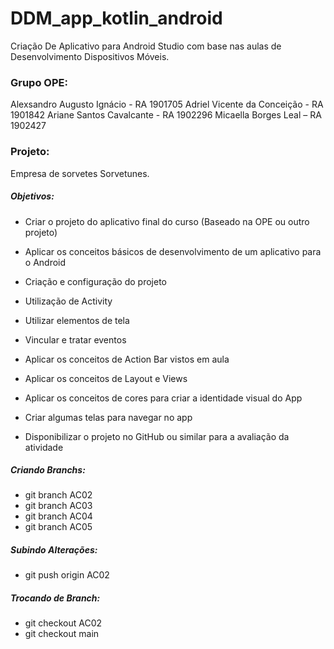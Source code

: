 # DDM_app_kotlin_android
Criação De Aplicativo para Android Studio com base nas aulas de Desenvolvimento Dispositivos Móveis.

### Grupo OPE:
Alexsandro Augusto Ignácio - RA 1901705
Adriel Vicente da Conceição - RA 1901842
Ariane Santos Cavalcante - RA 1902296
Micaella Borges Leal – RA 1902427

### Projeto:
Empresa de sorvetes Sorvetunes.


##### Objetivos:

* Criar o projeto do aplicativo final do curso (Baseado na OPE ou outro projeto)

* Aplicar os conceitos básicos de desenvolvimento de um aplicativo para o Android

* Criação e configuração do projeto

* Utilização de Activity

* Utilizar elementos de tela

* Vincular e tratar eventos

* Aplicar os conceitos de Action Bar vistos em aula

* Aplicar os conceitos de Layout e Views

* Aplicar os conceitos de cores para criar a identidade visual do App

* Criar algumas telas para navegar no app

* Disponibilizar o projeto no GitHub ou similar para a avaliação da atividade

##### Criando Branchs:
* git branch AC02
* git branch AC03
* git branch AC04
* git branch AC05

##### Subindo Alterações:
* git push origin AC02

##### Trocando de Branch:
* git checkout AC02
* git checkout main